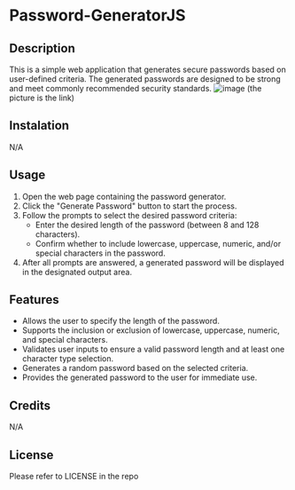 # Password-GeneratorJS


## Description
This is a simple web application that generates secure passwords based on user-defined criteria. The generated passwords are designed to be strong and meet commonly recommended security standards.
![image](https://github.com/BennJPierce/Password-GeneratorJS/assets/132109155/d755e61f-e9d1-43ee-9128-c133706385eb)
(the picture is the link)
## Instalation 
N/A

## Usage

1. Open the web page containing the password generator.
2. Click the "Generate Password" button to start the process.
3. Follow the prompts to select the desired password criteria:
   - Enter the desired length of the password (between 8 and 128 characters).
   - Confirm whether to include lowercase, uppercase, numeric, and/or special characters in the password.
4. After all prompts are answered, a generated password will be displayed in the designated output area.

## Features

- Allows the user to specify the length of the password.
- Supports the inclusion or exclusion of lowercase, uppercase, numeric, and special characters.
- Validates user inputs to ensure a valid password length and at least one character type selection.
- Generates a random password based on the selected criteria.
- Provides the generated password to the user for immediate use.

## Credits 
N/A

## License 

Please refer to LICENSE in the repo

